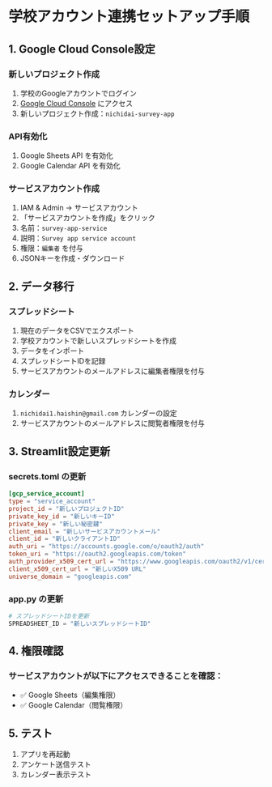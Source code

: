 # 学校アカウント連携セットアップ手順

## 1. Google Cloud Console設定

### 新しいプロジェクト作成
1. 学校のGoogleアカウントでログイン
2. [Google Cloud Console](https://console.cloud.google.com/) にアクセス
3. 新しいプロジェクト作成：`nichidai-survey-app`

### API有効化
1. Google Sheets API を有効化
2. Google Calendar API を有効化

### サービスアカウント作成
1. IAM & Admin → サービスアカウント
2. 「サービスアカウントを作成」をクリック
3. 名前：`survey-app-service`
4. 説明：`Survey app service account`
5. 権限：`編集者` を付与
6. JSONキーを作成・ダウンロード

## 2. データ移行

### スプレッドシート
1. 現在のデータをCSVでエクスポート
2. 学校アカウントで新しいスプレッドシートを作成
3. データをインポート
4. スプレッドシートIDを記録
5. サービスアカウントのメールアドレスに編集者権限を付与

### カレンダー
1. `nichidai1.haishin@gmail.com` カレンダーの設定
2. サービスアカウントのメールアドレスに閲覧者権限を付与

## 3. Streamlit設定更新

### secrets.toml の更新
```toml
[gcp_service_account]
type = "service_account"
project_id = "新しいプロジェクトID"
private_key_id = "新しいキーID"
private_key = "新しい秘密鍵"
client_email = "新しいサービスアカウントメール"
client_id = "新しいクライアントID"
auth_uri = "https://accounts.google.com/o/oauth2/auth"
token_uri = "https://oauth2.googleapis.com/token"
auth_provider_x509_cert_url = "https://www.googleapis.com/oauth2/v1/certs"
client_x509_cert_url = "新しいX509 URL"
universe_domain = "googleapis.com"
```

### app.py の更新
```python
# スプレッドシートIDを更新
SPREADSHEET_ID = "新しいスプレッドシートID"
```

## 4. 権限確認

### サービスアカウントが以下にアクセスできることを確認：
- ✅ Google Sheets（編集権限）
- ✅ Google Calendar（閲覧権限）

## 5. テスト

1. アプリを再起動
2. アンケート送信テスト
3. カレンダー表示テスト